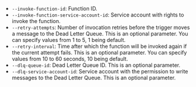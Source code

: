 * `--invoke-function-id`: Function ID.
* `--invoke-function-service-account-id`: Service account with rights to invoke the function.
* `--retry-attempts`: Number of invocation retries before the trigger moves a message to the Dead Letter Queue. This is an optional parameter. You can specify values from 1 to 5, 1 being default.
* `--retry-interval`: Time after which the function will be invoked again if the current attempt fails. This is an optional parameter. You can specify values from 10 to 60 seconds, 10 being default.
* `--dlq-queue-id`: Dead Letter Queue ID. This is an optional parameter.
* `--dlq-service-account-id`: Service account with the permission to write messages to the Dead Letter Queue. This is an optional parameter.